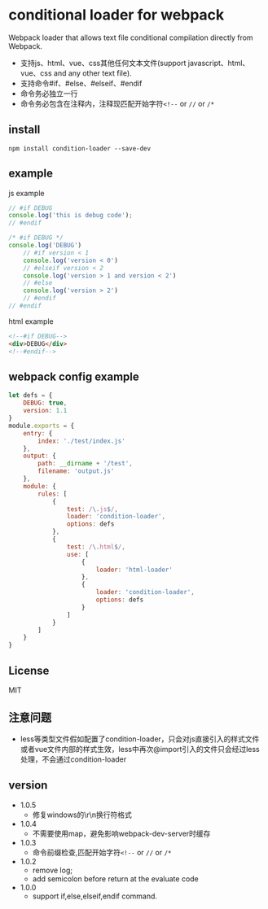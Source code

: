# conditional loader for webpack

Webpack loader that allows text file conditional compilation directly from Webpack.

* 支持js、html、vue、css其他任何文本文件(support javascript、html、vue、css and any other text file).
* 支持命令#if、#else、#elseif、#endif
* 命令务必独立一行
* 命令务必包含在注释内，注释现匹配开始字符`<!--` or `//` or `/*` 

## install
```
npm install condition-loader --save-dev
```

## example
js example
```js
// #if DEBUG
console.log('this is debug code');
// #endif

/* #if DEBUG */
console.log('DEBUG')
    // #if version < 1
    console.log('version < 0')
    // #elseif version < 2
    console.log('version > 1 and version < 2')
    // #else
    console.log('version > 2')
    // #endif
// #endif
```

html example
```html
<!--#if DEBUG-->
<div>DEBUG</div>
<!--#endif-->
```


## webpack config example
```js
let defs = {
    DEBUG: true,
    version: 1.1
}
module.exports = {
    entry: {
        index: './test/index.js'
    },
    output: {
        path: __dirname + '/test',
        filename: 'output.js'
    },
    module: {
        rules: [
            {
                test: /\.js$/,
                loader: 'condition-loader',
                options: defs
            },
            {
                test: /\.html$/,
                use: [
                    {
                        loader: 'html-loader'
                    },
                    {
                        loader: 'condition-loader',
                        options: defs
                    }
                ]
            }
        ]
    }
}
```

## License
MIT

## 注意问题
* less等类型文件假如配置了condition-loader，只会对js直接引入的样式文件或者vue文件内部的样式生效，less中再次@import引入的文件只会经过less处理，不会通过condition-loader

## version
* 1.0.5
    - 修复windows的\r\n换行符格式
* 1.0.4
    - 不需要使用map，避免影响webpack-dev-server时缓存
* 1.0.3
    - 命令前缀检查,匹配开始字符`<!--` or `//` or `/*` 
* 1.0.2
    - remove log;
    - add semicolon before return at the evaluate code 
* 1.0.0
    - support if,else,elseif,endif command.